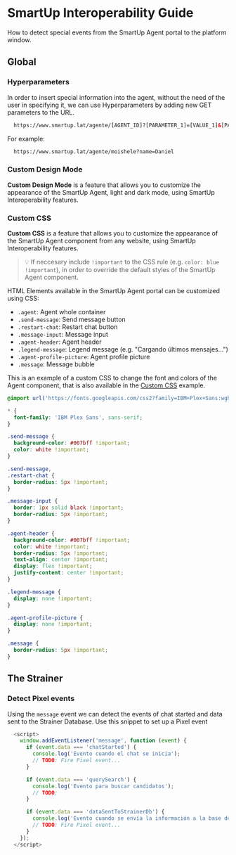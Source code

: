 # SmartUp Interoperability Guide

How to detect special events from the SmartUp Agent portal to the platform window.

## Global

### Hyperparameters

In order to insert special information into the agent, without the need of the user in specifying it, we can use Hyperparameters by adding new GET parameters to the URL.

```html
  https://www.smartup.lat/agente/[AGENT_ID]?[PARAMETER_1]=[VALUE_1]&[PARAMETER_2]=[VALUE_2]
```

For example:

```html
  https://www.smartup.lat/agente/moishele?name=Daniel
```


### Custom Design Mode

**Custom Design Mode** is a feature that allows you to customize the appearance of the SmartUp Agent, light and dark mode, using SmartUp Interoperability features.

### Custom CSS

**Custom CSS** is a feature that allows you to customize the appearance of the SmartUp Agent component from any website, using SmartUp Interoperability features.

> 💡 If neccesary include `!important` to the CSS rule (e.g. `color: blue !important`), in order to override the default styles of the SmartUp Agent component.

HTML Elements available in the SmartUp Agent portal can be customized using CSS:

- `.agent`: Agent whole container
- `.send-message`: Send message button
- `.restart-chat`: Restart chat button
- `.message-input`: Message input
- `.agent-header`: Agent header
- `.legend-message`: Legend message (e.g. "Cargando últimos mensajes...")
- `.agent-profile-picture`: Agent profile picture
- `.message`: Message bubble

This is an example of a custom CSS to change the font and colors of the Agent component, that is also available in the [Custom CSS](https://smartup-chile.github.io/smartup-interoperability-test/custom-css/) example.

```css
@import url('https://fonts.googleapis.com/css2?family=IBM+Plex+Sans:wght@400;700&display=swap');

* {
  font-family: 'IBM Plex Sans', sans-serif;
}

.send-message {
  background-color: #007bff !important;
  color: white !important;
}

.send-message,
.restart-chat {
  border-radius: 5px !important;
}

.message-input {
  border: 1px solid black !important;
  border-radius: 5px !important;
}

.agent-header {
  background-color: #007bff !important;
  color: white !important;
  border-radius: 5px !important;
  text-align: center !important;
  display: flex !important;
  justify-content: center !important;
}

.legend-message {
  display: none !important;
}

.agent-profile-picture {
  display: none !important;
}

.message {
  border-radius: 5px !important;
}
```


## The Strainer

### Detect Pixel events

Using the `message` event we can detect the events of chat started and data sent to the Strainer Database. Use this snippet to set up a Pixel event

```js
  <script>
    window.addEventListener('message', function (event) {
      if (event.data === 'chatStarted') {
        console.log('Evento cuando el chat se inicia');
        // TODO: Fire Pixel event...
      }

      if (event.data === 'querySearch') {
        console.log('Evento para buscar candidatos');
        // TODO:
      }

      if (event.data === 'dataSentToStrainerDb') {
        console.log('Evento cuando se envía la información a la base de datos de The Strainer')
        // TODO: Fire Pixel event...
      }
    });
  </script>
```


